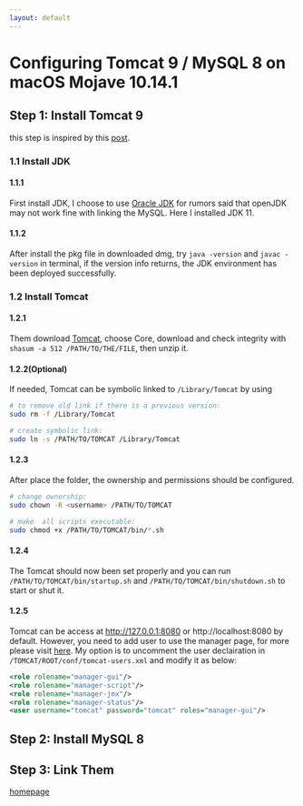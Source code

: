 ```yaml
---
layout: default
---
```


# Configuring Tomcat 9 / MySQL 8 on macOS Mojave 10.14.1
  
## Step 1: Install Tomcat 9

this step is inspired by this [post](https://wolfpaulus.com/mac/tomcat/).
### 1.1 Install JDK

#### 1.1.1

First install JDK, I choose to use [Oracle JDK](https://www.oracle.com/technetwork/java/javase/downloads/index.html) for rumors said that openJDK may not work fine with linking the MySQL. Here I installed JDK 11.

#### 1.1.2

After install the pkg file in downloaded dmg, try ```java -version``` and ```javac -version``` in terminal, if the version info returns, the JDK environment  has been deployed successfully.  

### 1.2 Install Tomcat

#### 1.2.1

Them download [Tomcat](https://tomcat.apache.org/download-90.cgi), choose Core, download and check integrity with ```shasum -a 512 /PATH/TO/THE/FILE```, then unzip it.

#### 1.2.2(Optional)

If needed, Tomcat can be symbolic linked to ```/Library/Tomcat``` by using

```bash
# to remove old link if there is a previous version:
sudo rm -f /Library/Tomcat

# create symbolic link:
sudo ln -s /PATH/TO/TOMCAT /Library/Tomcat
```

#### 1.2.3

After place the folder, the ownership and permissions should be configured.

```bash
# change ownership:
sudo chown -R <username> /PATH/TO/TOMCAT

# make  all scripts executable:
sudo chmod +x /PATH/TO/TOMCAT/bin/*.sh
```

#### 1.2.4

The Tomcat should now been set properly and you can run ```/PATH/TO/TOMCAT/bin/startup.sh``` and ```/PATH/TO/TOMCAT/bin/shutdown.sh``` to start or shut it.

#### 1.2.5

Tomcat can be access at http://127.0.0.1:8080 or http://localhost:8080 by default. 
However, you need to add user to use the manager page, for more please visit [here](https://tomcat.apache.org/tomcat-9.0-doc/manager-howto.html). My option is to uncomment the user declairation in ```/TOMCAT/ROOT/conf/tomcat-users.xml``` and modify it as below:

```xml
<role rolename="manager-gui"/>
<role rolename="manager-script"/>
<role rolename="manager-jmx"/>
<role rolename="manager-status"/>
<user username="tomcat" password="tomcat" roles="manager-gui"/>
```

## Step 2: Install MySQL 8

## Step 3: Link Them

[homepage](/)
